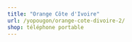 ```yaml
---
title: "Orange Côte d'Ivoire"
url: /yopougon/orange-cote-divoire-2/
shop: téléphone portable
---
```


